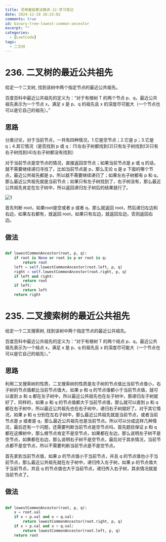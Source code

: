```yaml
---
title: 灵神基础算法精讲-12-学习笔记
date: 2024-12-28 16:25:02
comments: true
id: binary-tree-lowest-common-ancestor
excerpt: ""
categories:
  - [LeetCode]
tags:
  - 二叉树
---
```


# 236. 二叉树的最近公共祖先

给定一个二叉树, 找到该树中两个指定节点的最近公共祖先。

百度百科中最近公共祖先的定义为：“对于有根树 T 的两个节点 p、q，最近公共祖先表示为一个节点 x，满足 x 是 p、q 的祖先且 x 的深度尽可能大（一个节点也可以是它自己的祖先）。”

## 思路

分类讨论，对于当前节点，一共有四种情况，1.它是空节点；2.它是 p；3.它是 q；4.其它情况（是否找到 p 或 q：(1)左右子树都找到(2)只有左子树找到(3)只有右子树找到(4)左右子树都没有找到）

对于当前节点是空节点的情况，直接返回空节点；如果当前节点是 p 或 q 的话，就不需要继续递归寻找了，比如当前节点是 p，那么无论 q 是 p 下面的哪个节点，最近公共祖先都是 p，所以就不需要继续递归了；如果左右子树都有 p 和 q，那么最近公共祖先就是当前节点；如果只有左子树找到了，右子树没有，那么最近公共祖先肯定在左子树中，所以返回递归左子树后的结果就行了。

![1](/img/leetcode/12/1.png)

首先判断 root，如果root是空或者 p 或者 q，那么就返回 root，然后递归左边和右边，如果左右都有，就返回 root，如果只有左边，就返回左边，否则返回右边。

## 做法

```python

def lowestCommonAncestor(root, p, q):
    if root is None or root is p or root is q:
        return root
    left = self.lowestCommonAncestor(root.left, p, q)
    right = self.lowestCommonAncestor(root.right, p, q)
    if left and right:
        return root
    if left:
        return left
    return right

```

# 235. 二叉搜索树的最近公共祖先

给定一个二叉搜索树, 找到该树中两个指定节点的最近公共祖先。

百度百科中最近公共祖先的定义为：“对于有根树 T 的两个结点 p、q，最近公共祖先表示为一个结点 x，满足 x 是 p、q 的祖先且 x 的深度尽可能大（一个节点也可以是它自己的祖先）。”

## 思路

利用二叉搜索树的性质，二叉搜索树的性质是左子树的节点值比当前节点值小，右子树的节点值都比当前节点值大，如果 p 和 q 的节点值都小于当前节点值，就可以直到 p 和 q 都在左子树中，所以最近公共祖先也在左子树中，那递归左子树就好了，同样的，如果 p 和 q 的节点值都大于当前节点值，那么就可以直到 p 和 q 都在右子树中，所以最近公共祖先也在右子树中，递归右子树就好了。对于其它情况，如果 p 和 q 分别在左右子树中，那么最近公共祖先就是当前节点，或者当前节点是 p 或者是 q，那么最近公共祖先也是当前节点。所以可以分成这样几种情况，最后还有一个问题，还需要判断当前节点是空节点吗，首先题目保证 p 和 q 都在这棵树中，那么根节点肯定不是空节点，如果都在左边，那么说明左子树不是空节点，如果都在右边，那么说明右子树不是空节点，最后对于其余情况，当前节点都不是空节点，所以不需要判断当前节点是不是空节点。

首先拿到当前节点值，如果 p 的节点值小于当前节点，并且 q 的节点值也小于当前节点，那么最近公共祖先就在左子树中，递归传入左子树，如果 p 的节点值大于当前节点，并且 q 的节点值也大于当前节点，递归传入右子树，其余情况就是当前节点了。

## 做法

```python

def lowestCommonAncestor(root, p, q):
    x = root.val
    if x < p.val and x < q.val:
        return lowestCommonAncestor(root.right, p, q)
    if x > p.val and x > q.val:
        return lowestCommonAncestor(root.left, p, q)
    return root

```


